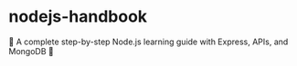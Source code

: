 # nodejs-handbook
📘 A complete step-by-step Node.js learning guide with Express, APIs, and MongoDB 🚀
